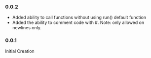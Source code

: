 ### 0.0.2
* Added ability to call functions without using run() default function
* Added the ability to comment code with #. Note: only allowed on newlines only.

### 0.0.1
Initial Creation